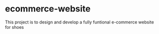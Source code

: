 # ecommerce-website
This project is to design and develop
a fully funtional e-commerce website for shoes
